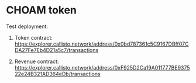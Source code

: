 # CHOAM token

Test deployment:

1. Token contract: https://explorer.callisto.network/address/0x0bd787361c5C9167DBff07CDA27Fe7Eb4D21a5c7/transactions

2. Revenue contract: https://explorer.callisto.network/address/0xF925D2Ca19A011777BE937522e24B321AD364eDb/transactions
